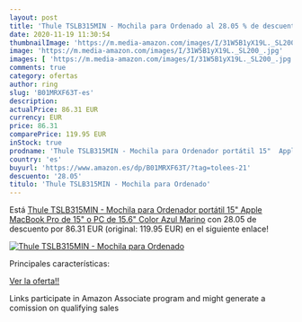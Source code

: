 ```yaml
---
layout: post
title: 'Thule TSLB315MIN - Mochila para Ordenado al 28.05 % de descuento'
date: 2020-11-19 11:30:54
thumbnailImage: 'https://m.media-amazon.com/images/I/31W5B1yX19L._SL200_.jpg'
image: 'https://m.media-amazon.com/images/I/31W5B1yX19L._SL200_.jpg'
images: [ 'https://m.media-amazon.com/images/I/31W5B1yX19L._SL200_.jpg' ]
comments: true
category: ofertas
author: ring
slug: 'B01MRXF63T-es'
description:
actualPrice: 86.31 EUR
currency: EUR
price: 86.31
comparePrice: 119.95 EUR
inStock: true
prodname: 'Thule TSLB315MIN - Mochila para Ordenador portátil 15"  Apple MacBook Pro de 15" o PC de 15.6"  Color Azul Marino'
country: 'es'
buyurl: 'https://www.amazon.es/dp/B01MRXF63T/?tag=tolees-21'
descuento: '28.05'
titulo: 'Thule TSLB315MIN - Mochila para Ordenado'
---
```


Está [Thule TSLB315MIN - Mochila para Ordenador portátil 15"  Apple MacBook Pro de 15" o PC de 15.6"  Color Azul Marino](https://www.amazon.es/dp/B01MRXF63T/?tag=tolees-21) con 28.05 de descuento por 86.31 EUR (original: 119.95 EUR) en el siguiente enlace!

[![Thule TSLB315MIN - Mochila para Ordenado](https://m.media-amazon.com/images/I/31W5B1yX19L._SL200_.jpg)](https://www.amazon.es/dp/B01MRXF63T/?tag=tolees-21)

Principales características:


[Ver la oferta!!](https://www.amazon.es/dp/B01MRXF63T/?tag=tolees-21)

Links participate in Amazon Associate program and might generate a comission on qualifying sales


